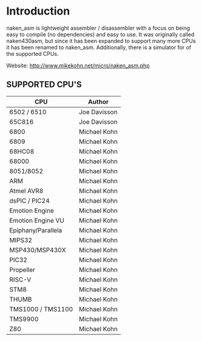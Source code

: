 Introduction
============
naken_asm is lightweight assembler / disassembler with a focus on
being easy to compile (no dependencies) and easy to use.  It was
originally called naken430asm, but since it has been expanded to
support many more CPUs it has been renamed to naken_asm.
Additionally, there is a simulator for of the supported CPUs.

Website: 
http://www.mikekohn.net/micro/naken_asm.php

SUPPORTED CPU'S
---------------
|CPU                 |Author      |
|--------------------|------------|
|6502 / 6510         |Joe Davisson|
|65C816              |Joe Davisson|
|6800                |Michael Kohn|
|6809                |Michael Kohn|
|68HC08              |Michael Kohn|
|68000               |Michael Kohn|
|8051/8052           |Michael Kohn|
|ARM                 |Michael Kohn|
|Atmel AVR8          |Michael Kohn|
|dsPIC / PIC24       |Michael Kohn|
|Emotion Engine      |Michael Kohn|
|Emotion Engine VU   |Michael Kohn|
|Epiphany/Parallela  |Michael Kohn|
|MIPS32              |Michael Kohn|
|MSP430/MSP430X      |Michael Kohn|
|PIC32               |Michael Kohn|
|Propeller           |Michael Kohn|
|RISC-V              |Michael Kohn|
|STM8                |Michael Kohn|
|THUMB               |Michael Kohn|
|TMS1000 / TMS1100   |Michael Kohn|
|TMS9900             |Michael Kohn|
|Z80                 |Michael Kohn|




